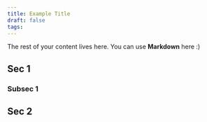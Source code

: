 ```yaml
---
title: Example Title
draft: false
tags:
---
```

 
The rest of your content lives here. You can use **Markdown** here :)

## Sec 1

### Subsec 1

## Sec 2
